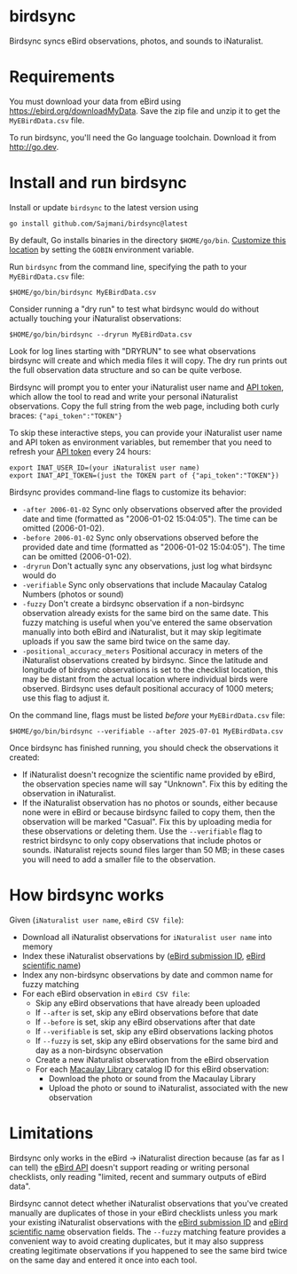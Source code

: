 # birdsync
Birdsync syncs eBird observations, photos, and sounds to iNaturalist.

# Requirements

You must download your data from eBird using
https://ebird.org/downloadMyData.
Save the zip file and unzip it to get the `MyEBirdData.csv` file.

To run birdsync, you'll need the Go language toolchain.
Download it from http://go.dev.


# Install and run birdsync

Install or update `birdsync` to the latest version using
```
go install github.com/Sajmani/birdsync@latest
```
By default, Go installs binaries in the directory `$HOME/go/bin`.
[Customize this location](https://pkg.go.dev/cmd/go#hdr-Compile_and_install_packages_and_dependencies) by setting the `GOBIN` environment variable.

Run `birdsync` from the command line, specifying the path to your `MyEBirdData.csv` file:
```
$HOME/go/bin/birdsync MyEBirdData.csv
```
Consider running a "dry run" to test what birdsync would do without actually touching your iNaturalist observations:
```
$HOME/go/bin/birdsync --dryrun MyEBirdData.csv
```
Look for log lines starting with "DRYRUN" to see what observations birdsync will create and which media files it will copy. The dry run prints out the full observation data structure and so can be quite verbose.

Birdsync will prompt you to enter your iNaturalist user name and [API token](https://www.inaturalist.org/users/api_token), which allow the tool to read and write your personal iNaturalist observations.
Copy the full string from the web page, including both curly braces: `{"api_token":"TOKEN"}`

To skip these interactive steps, you can provide your iNaturalist user name and API token as environment variables, but remember that you need to refresh your [API token](https://www.inaturalist.org/users/api_token) every 24 hours:
```
export INAT_USER_ID=(your iNaturalist user name)
export INAT_API_TOKEN=(just the TOKEN part of {"api_token":"TOKEN"})
```
Birdsync provides command-line flags to customize its behavior:
*  `-after 2006-01-02`
        Sync only observations observed after the provided date and time (formatted as "2006-01-02 15:04:05"). The time can be omitted (2006-01-02).
* `-before 2006-01-02`
        Sync only observations observed before the provided date and time (formatted as "2006-01-02 15:04:05"). The time can be omitted (2006-01-02).
* `-dryrun`
        Don't actually sync any observations, just log what birdsync would do
* `-verifiable`
        Sync only observations that include Macaulay Catalog Numbers (photos or sound)
* `-fuzzy`
        Don't create a birdsync observation if a non-birdsync observation already exists for the same bird on the same date. This fuzzy matching is useful when you've entered the same observation manually into both eBird and iNaturalist, but it may skip legitimate uploads if you saw the same bird twice on the same day.
* `-positional_accuracy_meters`
        Positional accuracy in meters of the iNaturalist observations created by birdsync.
        Since the latitude and longitude of birdsync observations is set to the checklist location,
        this may be distant from the actual location where individual birds were observed.
        Birdsync uses default positional accuracy of 1000 meters; use this flag to adjust it.

On the command line, flags must be listed _before_ your `MyEBirdData.csv` file:
```
$HOME/go/bin/birdsync --verifiable --after 2025-07-01 MyEBirdData.csv
```

Once birdsync has finished running, you should check the observations it created:
- If iNaturalist doesn't recognize the scientific name provided by eBird, the observation species name will say "Unknown". Fix this by editing the observation in iNaturalist.
- If the iNaturalist observation has no photos or sounds, either because none were in eBird or because birdsync failed to copy them, then the observation will be marked "Casual". Fix this by uploading media for these observations or deleting them. Use the `--verifiable` flag to restrict birdsync to only copy observations that include photos or sounds. iNaturalist rejects sound files larger than 50 MB; in these cases you will need to add a smaller file to the observation.

# How birdsync works

Given (`iNaturalist user name`, `eBird CSV file`):
- Download all iNaturalist observations for `iNaturalist user name` into memory
- Index these iNaturalist observations by ([eBird submission ID](https://www.inaturalist.org/observation_fields/6033), [eBird scientific name](https://www.inaturalist.org/observation_fields/20215))
- Index any non-birdsync observations by date and common name for fuzzy matching
- For each eBird observation in `eBird CSV file`:
  - Skip any eBird observations that have already been uploaded
  - If `--after` is set, skip any eBird observations before that date
  - If `--before` is set, skip any eBird observations after that date
  - If `--verifiable` is set, skip any eBird observations lacking photos
  - If `--fuzzy` is set, skip any eBird observations for the same bird and day as a non-birdsync observation
  - Create a new iNaturalist observation from the eBird observation
  - For each [Macaulay Library](https://www.macaulaylibrary.org/) catalog ID for this eBird observation:
    - Download the photo or sound from the Macaulay Library
    - Upload the photo or sound to iNaturalist, associated with the new observation

# Limitations

Birdsync only works in the eBird → iNaturalist direction because (as far as I can tell) the [eBird API](https://support.ebird.org/en/support/solutions/articles/48000838205-download-ebird-data#API) doesn't support reading or writing personal checklists, only reading "limited, recent and summary outputs of eBird data".

Birdsync cannot detect whether iNaturalist observations that you've created manually are duplicates of those in your eBird checklists unless you mark your existing iNaturalist observations with the [eBird submission ID](https://www.inaturalist.org/observation_fields/6033) and [eBird scientific name](https://www.inaturalist.org/observation_fields/20215) observation fields. The `--fuzzy` matching feature provides a convenient way to avoid creating duplicates, but it may also suppress creating legitimate observations if you happened to see the same bird twice on the same day and entered it once into each tool.

